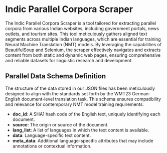 # Indic Parallel Corpora Scraper

The Indic Parallel Corpora Scraper is a tool tailored for extracting parallel corpora from various Indian websites, including government portals, news outlets, and tourism sites. This tool meticulously gathers aligned text segments across multiple Indian languages, which are essential for training Neural Machine Translation (NMT) models. By leveraging the capabilities of BeautifulSoup and Selenium, the scraper effectively navigates and extracts content from both static and dynamic web pages, ensuring comprehensive and reliable datasets for linguistic research and development.

## Parallel Data Schema Definition
The structure of the data stored in our JSON files has been meticulously designed to align with the standards set forth by the WMT23 German-English document-level translation task. This schema ensures compatibility and relevance for contemporary NMT model training requirements.

- **doc_id**: A SHA1 hash code of the English text, uniquely identifying each document.
- **source**: The origin or source of the document.
- **lang_list**: A list of languages in which the text content is available.
- **data**: Language-specific text content.
- **meta_data**: Additional language-specific attributes that may include annotations or contextual information.
 
